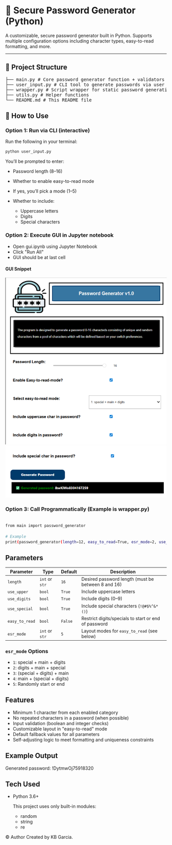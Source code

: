 # 🔐 Secure Password Generator (Python)

A customizable, secure password generator built in Python. Supports multiple configuration options including character types, easy-to-read formatting, and more.

---

## 📁 Project Structure
<pre>
├── main.py # Core password generator function + validators
├── user_input.py # CLI tool to generate passwords via user input 
├── wrapper.py # Script wrapper for static password generation
├── utils.py # Helper functions
└── README.md # This README file </pre>

## 🚀 How to Use

### Option 1: Run via CLI (interactive)
Run the following in your terminal:
```bash
python user_input.py
```

You’ll be prompted to enter:

- Password length (8–16)
- Whether to enable easy-to-read mode
- If yes, you’ll pick a mode (1–5)
- Whether to include:

    - Uppercase letters
    - Digits
    - Special characters

### Option 2: Execute GUI in Jupyter notebook
- Open gui.ipynb using Jupyter Notebook
- Click "Run All"
- GUI should be at last cell

#### GUI Snippet
![alt text](1.png)
![alt text](2.png)

### Option 3: Call Programmatically (Example is wrapper.py)
```bash

from main import password_generator

# Example
print(password_generator(length=12, easy_to_read=True, esr_mode=2, use_upper=True, use_digits=True, use_special=False))
```

## Parameters

| Parameter      | Type           | Default | Description                                                                                      |
|----------------|----------------|---------|--------------------------------------------------------------------------------------------------|
| `length`       | `int` or `str` | `16`    | Desired password length (must be between 8 and 16)                                               |
| `use_upper`    | `bool`         | `True`  | Include uppercase letters                                                                        |
| `use_digits`   | `bool`         | `True`  | Include digits (0–9)                                                                             |
| `use_special`  | `bool`         | `True`  | Include special characters (`!@#$%^&*()`)                                                        |
| `easy_to_read` | `bool`         | `False` | Restrict digits/specials to start or end of password                                             |
| `esr_mode`     | `int` or `str` | `5`     | Layout modes for `easy_to_read` (see below)                                                      |

### `esr_mode` Options

- `1`: special + main + digits  
- `2`: digits + main + special  
- `3`: (special + digits) + main  
- `4`: main + (special + digits)  
- `5`: Randomly start or end

## Features
- Minimum 1 character from each enabled category
- No repeated characters in a password (when possible)
- Input validation (boolean and integer checks)
- Customizable layout in "easy-to-read" mode
- Default fallback values for all parameters
- Self-adjusting logic to meet formatting and uniqueness constraints

## Example Output
Generated password: !DytmwOj75918320

## Tech Used
- Python 3.6+

    This project uses only built-in modules:

    - random
    - string
    - re

© Author
Created by KB Garcia.